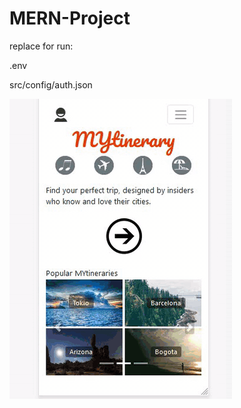 # MERN-Project

replace for run:

.env

src/config/auth.json

![alt text](https://github.com/niconova53/MERN-Project/blob/master/view/example.gif)
